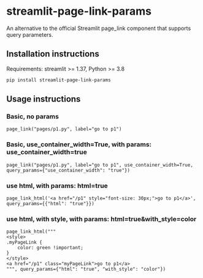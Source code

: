 # streamlit-page-link-params

An alternative to the official Streamlit page_link component that supports query parameters.

## Installation instructions

Requirements: streamlit >= 1.37, Python >= 3.8

```sh
pip install streamlit-page-link-params
```

## Usage instructions

### Basic, no params
```
page_link("pages/p1.py", label="go to p1")
```

### Basic, use_container_width=True, with params: use_container_width=true
```
page_link("pages/p1.py", label="go to p1", use_container_width=True, query_params={"use_container_width": "true"})
```

### use html, with params: html=true
```
page_link_html('<a href="/p1" style="font-size: 30px;">go to p1</a>', query_params={{"html": "true"}})
```

### use html, with style, with params: html=true&with_style=color
```
page_link_html("""
<style>
.myPageLink {
    color: green !important;
}
</style>
<a href="/p1" class="myPageLink">go to p1</a>
""", query_params={"html": "true", "with_style": "color"})
```
